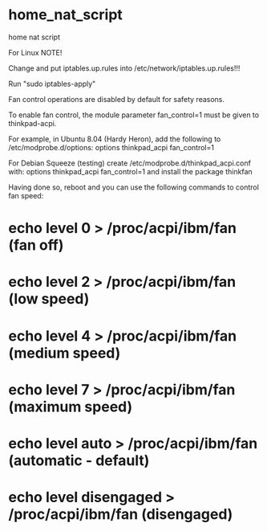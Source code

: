 # home_nat_script
home nat script


For Linux
NOTE!

Change and put iptables.up.rules into /etc/network/iptables.up.rules!!!

Run "sudo iptables-apply"

Fan control operations are disabled by default for safety reasons.

To enable fan control, the module parameter fan_control=1 must be given to thinkpad-acpi.

For example, in Ubuntu 8.04 (Hardy Heron), add the following to /etc/modprobe.d/options: options thinkpad_acpi fan_control=1

For Debian Squeeze (testing) create /etc/modprobe.d/thinkpad_acpi.conf with: options thinkpad_acpi fan_control=1 and install the package thinkfan

Having done so, reboot and you can use the following commands to control fan speed:

# echo level 0 > /proc/acpi/ibm/fan (fan off)

# echo level 2 > /proc/acpi/ibm/fan (low speed)

# echo level 4 > /proc/acpi/ibm/fan (medium speed)

# echo level 7 > /proc/acpi/ibm/fan (maximum speed)

# echo level auto > /proc/acpi/ibm/fan (automatic - default)

# echo level disengaged > /proc/acpi/ibm/fan (disengaged) 
